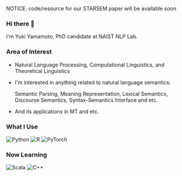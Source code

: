 NOTICE: code/resource for our STARSEM paper will be available soon

### Hi there 👋
I'm Yuki Yamamoto, PhD candidate at NAIST NLP Lab.

<!--
**yama-yuki/yama-yuki** is a ✨ _special_ ✨ repository because its `README.md` (this file) appears on your GitHub profile.

Here are some ideas to get you started:

- 🔭 I’m currently working on ...
- 🌱 I’m currently learning ...
- 👯 I’m looking to collaborate on ...
- 🤔 I’m looking for help with ...
- 💬 Ask me about ...
- 📫 How to reach me: ...
- 😄 Pronouns: ...
- ⚡ Fun fact: ...
-->

### Area of Interest
- Natural Language Processing, Computational Linguistics, and Theoretical Linguistics

- I'm interested in anything related to natural language semantics:

  Semantic Parsing, Meaning Representation, Lexical Semantics, Discourse Semantics, Syntax-Semantics Interface and etc.

- And its applications in MT and etc.

### What I Use
<img alt="Python" src="https://img.shields.io/badge/python-%2314354C.svg?style=for-the-badge&logo=python&logoColor=white"/> <img alt="R" src="https://img.shields.io/badge/r-%23276DC3.svg?style=for-the-badge&logo=r&logoColor=white"/> <img alt="PyTorch" src="https://img.shields.io/badge/PyTorch-%23EE4C2C.svg?style=for-the-badge&logo=PyTorch&logoColor=white" />

### Now Learning
<img alt="Scala" src="https://img.shields.io/badge/scala-%23DC322F.svg?style=for-the-badge&logo=scala&logoColor=white"/> <img alt="C++" src="https://img.shields.io/badge/c++-%2300599C.svg?style=for-the-badge&logo=c%2B%2B&logoColor=white"/>
